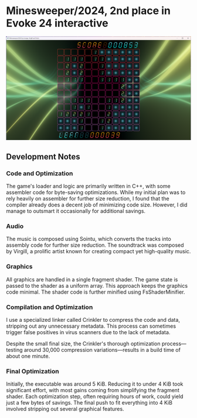 # Minesweeper/2024, 2nd place in  Evoke 24 interactive

![Minesweeper/2024](assets/minesweeper2024.png)

## Development Notes

### Code and Optimization

The game's loader and logic are primarily written in C++, with some assembler code for byte-saving optimizations. While my initial plan was to rely heavily on assembler for further size reduction, I found that the compiler already does a decent job of minimizing code size. However, I did manage to outsmart it occasionally for additional savings.

### Audio

The music is composed using Sointu, which converts the tracks into assembly code for further size reduction. The soundtrack was composed by Virgill, a prolific artist known for creating compact yet high-quality music.

### Graphics

All graphics are handled in a single fragment shader. The game state is passed to the shader as a uniform array. This approach keeps the graphics code minimal. The shader code is further minified using FsShaderMinifier.

### Compilation and Optimization

I use a specialized linker called Crinkler to compress the code and data, stripping out any unnecessary metadata. This process can sometimes trigger false positives in virus scanners due to the lack of metadata.

Despite the small final size, the Crinkler's thorough optimization process—testing around 30,000 compression variations—results in a build time of about one minute.

### Final Optimization

Initially, the executable was around 5 KiB. Reducing it to under 4 KiB took significant effort, with most gains coming from simplifying the fragment shader. Each optimization step, often requiring hours of work, could yield just a few bytes of savings. The final push to fit everything into 4 KiB involved stripping out several graphical features.

